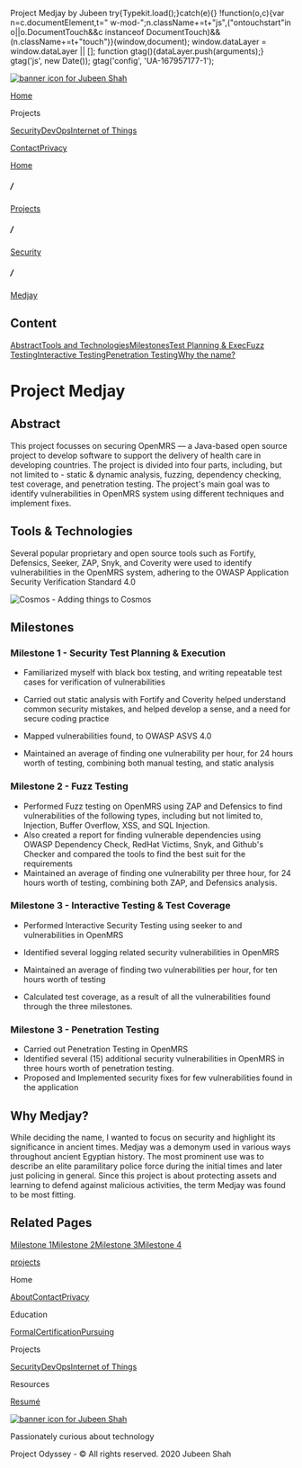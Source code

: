  Project Medjay by Jubeen             try{Typekit.load();}catch(e){} !function(o,c){var n=c.documentElement,t=" w-mod-";n.className+=t+"js",("ontouchstart"in o||o.DocumentTouch&&c instanceof DocumentTouch)&&(n.className+=t+"touch")}(window,document);    window.dataLayer = window.dataLayer || \[\]; function gtag(){dataLayer.push(arguments);} gtag('js', new Date()); gtag('config', 'UA-167957177-1'); 

[![banner icon for Jubeen Shah](https://project-odyssey.s3.us-east-2.amazonaws.com/d130db536435d20d7579fafb511ca245.svg)](../../index.html)

[Home](../../index.html)

Projects

[Security](../../projects/security.html)[DevOps](../../projects/devops.html)[Internet of Things](../../projects/iot.html)

[Contact](mailto:jnshah2@ncsu.edu)[Privacy](../../privacy.html)

[Home](../../index.html)

##### /

[Projects](../../projects.html)

##### /

[Security](../../projects/security.html)

##### /

[Medjay](../../projects/security/medjay.html)

Content
-------

[Abstract](#abstract)[Tools and Technologies](#tools-and-tech)[Milestones](#milestones)[Test Planning & Exec](#test-planning)[Fuzz Testing](#fuzz-testing)[Interactive Testing](#iast)[Penetration Testing](#penetration-testing)[Why the name?](#milestones)

Project Medjay
==============

Abstract
--------

This project focusses on securing OpenMRS — a Java-based open source project to develop software to support the delivery of health care in developing countries. The project is divided into four parts, including, but not limited to - static & dynamic analysis, fuzzing, dependency checking, test coverage, and penetration testing. The project's main goal was to identify vulnerabilities in OpenMRS system using different techniques and implement fixes.

Tools & Technologies
--------------------

Several popular proprietary and open source tools such as Fortify, Defensics, Seeker, ZAP, Snyk, and Coverity were used to identify vulnerabilities in the OpenMRS system, adhering to the OWASP Application Security Verification Standard 4.0

![Cosmos - Adding things to Cosmos](https://project-odyssey.s3.us-east-2.amazonaws.com/1fbbed5da943087c6d3e06129231928c.png)

Milestones
----------

### Milestone 1 - Security Test Planning & Execution

*   Familiarized myself with black box testing, and writing repeatable test cases for verification of vulnerabilities
*   Carried out static analysis with Fortify and Coverity helped understand common security mistakes, and helped develop a sense, and a need for secure coding practice
*   Mapped vulnerabilities found, to OWASP ASVS 4.0  
    
*   Maintained an average of finding one vulnerability per hour, for 24 hours worth of testing, combining both manual testing, and static analysis  
    

### Milestone 2 - Fuzz Testing

*   Performed Fuzz testing on OpenMRS using ZAP and Defensics to find vulnerabilities of the following types, including but not limited to, Injection, Buffer Overflow, XSS, and SQL Injection.
*   Also created a report for finding vulnerable dependencies using OWASP Dependency Check, RedHat Victims, Snyk, and Github's Checker and compared the tools to find the best suit for the requirements
*   Maintained an average of finding one vulnerability per three hour, for 24 hours worth of testing, combining both ZAP, and Defensics analysis.  
    

### Milestone 3 - Interactive Testing & Test Coverage

*   Performed Interactive Security Testing using seeker to and vulnerabilities in OpenMRS
*   Identified several logging related security vulnerabilities in OpenMRS
*   Maintained an average of finding two vulnerabilities per hour, for ten hours worth of testing  
    
*   Calculated test coverage, as a result of all the vulnerabilities found through the three milestones.  
    

### Milestone 3 - Penetration Testing

*   Carried out Penetration Testing in OpenMRS
*   Identified several (15) additional security vulnerabilities in OpenMRS in three hours worth of penetration testing.
*   Proposed and Implemented security fixes for few vulnerabilities found in the application  
    

Why Medjay?
-----------

While deciding the name, I wanted to focus on security and highlight its significance in ancient times. Medjay was a demonym used in various ways throughout ancient Egyptian history. The most prominent use was to describe an elite paramilitary police force during the initial times and later just policing in general. Since this project is about protecting assets and learning to defend against malicious activities, the term Medjay was found to be most fitting.

Related Pages
-------------

[Milestone 1](#)[Milestone 2](#)[Milestone 3](#)[Milestone 4](#)

[projects](../../projects.html)

Home

[About](../../index.html)[Contact](mailto:jnshah2@ncsu.edu)[Privacy](../../privacy.html)

Education

[Formal](../../education/formal.html)[Certification](../../education/certifications.html)[Pursuing](../../education/pursuing.html)

Projects

[Security](../../projects/security.html)[DevOps](../../projects/devops.html)[Internet of Things](../../projects/iot.html)

Resources

[Resumé](https://project-odyssey.s3.us-east-2.amazonaws.com/Odyssey-Resources/Resume/JubeenShah-Resume.pdf)

[![banner icon for Jubeen Shah](https://project-odyssey.s3.us-east-2.amazonaws.com/d130db536435d20d7579fafb511ca245.svg)](../../index.html)

Passionately curious about technology

Project Odyssey - © All rights reserved. 2020 Jubeen Shah